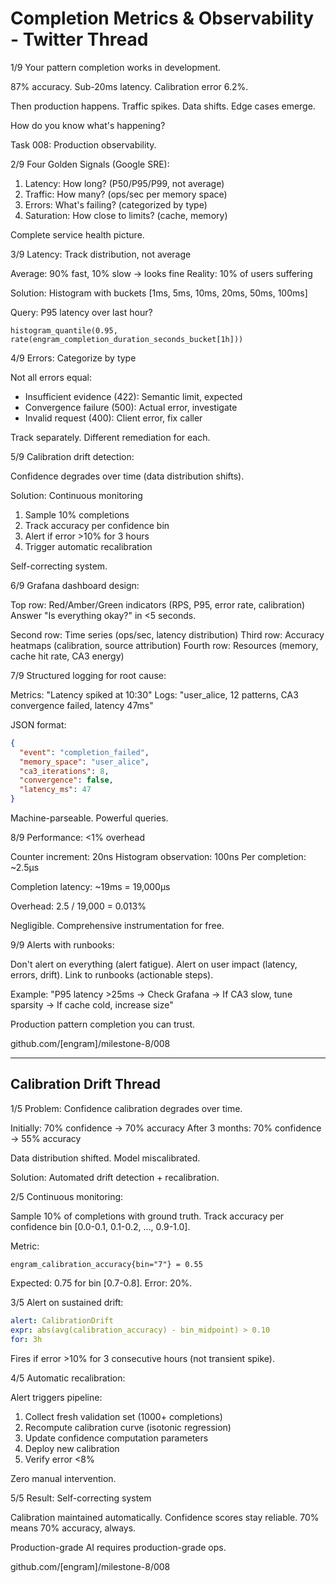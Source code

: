 # Completion Metrics & Observability - Twitter Thread

1/9 Your pattern completion works in development.

87% accuracy. Sub-20ms latency. Calibration error 6.2%.

Then production happens. Traffic spikes. Data shifts. Edge cases emerge.

How do you know what's happening?

Task 008: Production observability.

2/9 Four Golden Signals (Google SRE):

1. Latency: How long? (P50/P95/P99, not average)
2. Traffic: How many? (ops/sec per memory space)
3. Errors: What's failing? (categorized by type)
4. Saturation: How close to limits? (cache, memory)

Complete service health picture.

3/9 Latency: Track distribution, not average

Average: 90% fast, 10% slow → looks fine
Reality: 10% of users suffering

Solution: Histogram with buckets [1ms, 5ms, 10ms, 20ms, 50ms, 100ms]

Query: P95 latency over last hour?
```promql
histogram_quantile(0.95, rate(engram_completion_duration_seconds_bucket[1h]))
```

4/9 Errors: Categorize by type

Not all errors equal:
- Insufficient evidence (422): Semantic limit, expected
- Convergence failure (500): Actual error, investigate
- Invalid request (400): Client error, fix caller

Track separately. Different remediation for each.

5/9 Calibration drift detection:

Confidence degrades over time (data distribution shifts).

Solution: Continuous monitoring
1. Sample 10% completions
2. Track accuracy per confidence bin
3. Alert if error >10% for 3 hours
4. Trigger automatic recalibration

Self-correcting system.

6/9 Grafana dashboard design:

Top row: Red/Amber/Green indicators (RPS, P95, error rate, calibration)
Answer "Is everything okay?" in <5 seconds.

Second row: Time series (ops/sec, latency distribution)
Third row: Accuracy heatmaps (calibration, source attribution)
Fourth row: Resources (memory, cache hit rate, CA3 energy)

7/9 Structured logging for root cause:

Metrics: "Latency spiked at 10:30"
Logs: "user_alice, 12 patterns, CA3 convergence failed, latency 47ms"

JSON format:
```json
{
  "event": "completion_failed",
  "memory_space": "user_alice",
  "ca3_iterations": 8,
  "convergence": false,
  "latency_ms": 47
}
```

Machine-parseable. Powerful queries.

8/9 Performance: <1% overhead

Counter increment: 20ns
Histogram observation: 100ns
Per completion: ~2.5μs

Completion latency: ~19ms = 19,000μs

Overhead: 2.5 / 19,000 = 0.013%

Negligible. Comprehensive instrumentation for free.

9/9 Alerts with runbooks:

Don't alert on everything (alert fatigue).
Alert on user impact (latency, errors, drift).
Link to runbooks (actionable steps).

Example:
"P95 latency >25ms → Check Grafana → If CA3 slow, tune sparsity → If cache cold, increase size"

Production pattern completion you can trust.

github.com/[engram]/milestone-8/008

---

## Calibration Drift Thread

1/5 Problem: Confidence calibration degrades over time.

Initially: 70% confidence → 70% accuracy
After 3 months: 70% confidence → 55% accuracy

Data distribution shifted. Model miscalibrated.

Solution: Automated drift detection + recalibration.

2/5 Continuous monitoring:

Sample 10% of completions with ground truth.
Track accuracy per confidence bin [0.0-0.1, 0.1-0.2, ..., 0.9-1.0].

Metric:
```
engram_calibration_accuracy{bin="7"} = 0.55
```

Expected: 0.75 for bin [0.7-0.8].
Error: 20%.

3/5 Alert on sustained drift:

```yaml
alert: CalibrationDrift
expr: abs(avg(calibration_accuracy) - bin_midpoint) > 0.10
for: 3h
```

Fires if error >10% for 3 consecutive hours (not transient spike).

4/5 Automatic recalibration:

Alert triggers pipeline:
1. Collect fresh validation set (1000+ completions)
2. Recompute calibration curve (isotonic regression)
3. Update confidence computation parameters
4. Deploy new calibration
5. Verify error <8%

Zero manual intervention.

5/5 Result: Self-correcting system

Calibration maintained automatically.
Confidence scores stay reliable.
70% means 70% accuracy, always.

Production-grade AI requires production-grade ops.

github.com/[engram]/milestone-8/008
